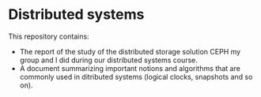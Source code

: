 # Distributed systems

This repository contains:
- The report of the study of the distributed storage solution CEPH my group and I did during our distributed systems course.
- A document summarizing important notions and algorithms that are commonly used in ditributed systems (logical clocks, snapshots and so on).
